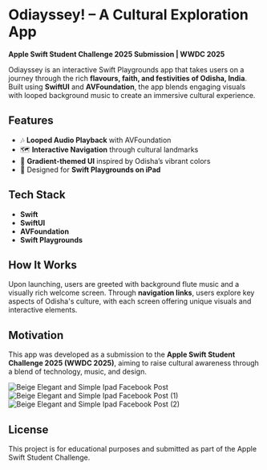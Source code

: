 # Odiayssey! – A Cultural Exploration App

**Apple Swift Student Challenge 2025 Submission | WWDC 2025**

Odiayssey is an interactive Swift Playgrounds app that takes users on a journey through the rich **flavours, faith, and festivities of Odisha, India**. Built using **SwiftUI** and **AVFoundation**, the app blends engaging visuals with looped background music to create an immersive cultural experience.

## Features
- 🎶 **Looped Audio Playback** with AVFoundation
- 🗺️ **Interactive Navigation** through cultural landmarks
- 🎨 **Gradient-themed UI** inspired by Odisha’s vibrant colors
- 📱 Designed for **Swift Playgrounds on iPad**

## Tech Stack
- **Swift**
- **SwiftUI**
- **AVFoundation**
- **Swift Playgrounds**

## How It Works
Upon launching, users are greeted with background flute music and a visually rich welcome screen. Through **navigation links**, users explore key aspects of Odisha's culture, with each screen offering unique visuals and interactive elements.

## Motivation
This app was developed as a submission to the **Apple Swift Student Challenge 2025 (WWDC 2025)**, aiming to raise cultural awareness through a blend of technology, music, and design.

![Beige Elegant and Simple Ipad Facebook Post](https://github.com/user-attachments/assets/a6ee40f2-31f5-4dce-b67b-7ea6ef6cca1c)
![Beige Elegant and Simple Ipad Facebook Post (1)](https://github.com/user-attachments/assets/b59f77b3-373f-4f3e-b14c-7e69f9a5d2de)
![Beige Elegant and Simple Ipad Facebook Post (2)](https://github.com/user-attachments/assets/4ffa800d-7dda-4926-9d5d-d2ca39b401e1)



## License
This project is for educational purposes and submitted as part of the Apple Swift Student Challenge.
